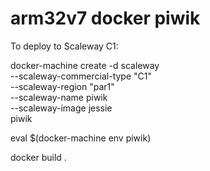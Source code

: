 # arm32v7 docker piwik

To deploy to Scaleway C1:

docker-machine create -d scaleway \
  --scaleway-commercial-type "C1" \
  --scaleway-region "par1" \
  --scaleway-name piwik \
  --scaleway-image jessie \
  piwik

eval $(docker-machine env piwik)

docker build .
